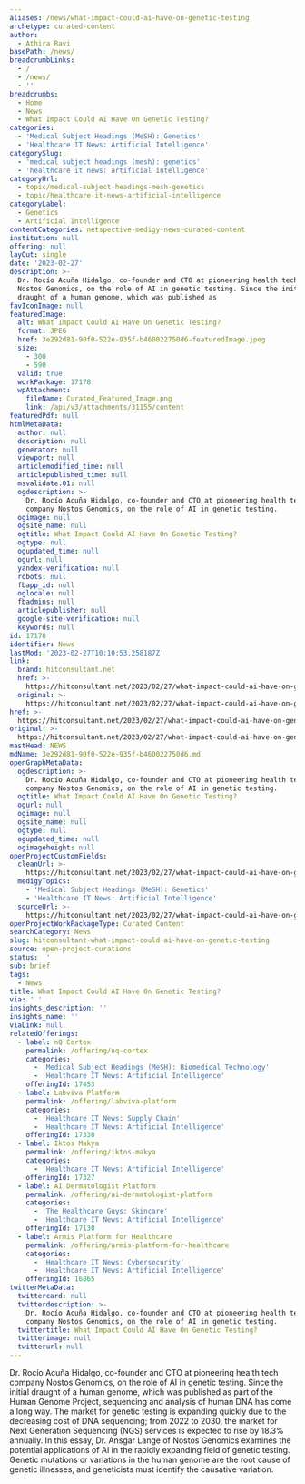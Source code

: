 ```yaml
---
aliases: /news/what-impact-could-ai-have-on-genetic-testing
archetype: curated-content
author:
  - Athira Ravi
basePath: /news/
breadcrumbLinks:
  - /
  - /news/
  - ''
breadcrumbs:
  - Home
  - News
  - What Impact Could AI Have On Genetic Testing?
categories:
  - 'Medical Subject Headings (MeSH): Genetics'
  - 'Healthcare IT News: Artificial Intelligence'
categorySlug:
  - 'medical subject headings (mesh): genetics'
  - 'healthcare it news: artificial intelligence'
categoryUrl:
  - topic/medical-subject-headings-mesh-genetics
  - topic/healthcare-it-news-artificial-intelligence
categoryLabel:
  - Genetics
  - Artificial Intelligence
contentCategories: netspective-medigy-news-curated-content
institution: null
offering: null
layOut: single
date: '2023-02-27'
description: >-
  Dr. Rocío Acuña Hidalgo, co-founder and CTO at pioneering health tech company
  Nostos Genomics, on the role of AI in genetic testing. Since the initial
  draught of a human genome, which was published as
favIconImage: null
featuredImage:
  alt: What Impact Could AI Have On Genetic Testing?
  format: JPEG
  href: 3e292d81-90f0-522e-935f-b460022750d6-featuredImage.jpeg
  size:
    - 300
    - 590
  valid: true
  workPackage: 17178
  wpAttachment:
    fileName: Curated_Featured_Image.png
    link: /api/v3/attachments/31155/content
featuredPdf: null
htmlMetaData:
  author: null
  description: null
  generator: null
  viewport: null
  articlemodified_time: null
  articlepublished_time: null
  msvalidate.01: null
  ogdescription: >-
    Dr. Rocío Acuña Hidalgo, co-founder and CTO at pioneering health tech
    company Nostos Genomics, on the role of AI in genetic testing.
  ogimage: null
  ogsite_name: null
  ogtitle: What Impact Could AI Have On Genetic Testing?
  ogtype: null
  ogupdated_time: null
  ogurl: null
  yandex-verification: null
  robots: null
  fbapp_id: null
  oglocale: null
  fbadmins: null
  articlepublisher: null
  google-site-verification: null
  keywords: null
id: 17178
identifier: News
lastMod: '2023-02-27T10:10:53.258187Z'
link:
  brand: hitconsultant.net
  href: >-
    https://hitconsultant.net/2023/02/27/what-impact-could-ai-have-on-genetic-testing/
  original: >-
    https://hitconsultant.net/2023/02/27/what-impact-could-ai-have-on-genetic-testing/
href: >-
  https://hitconsultant.net/2023/02/27/what-impact-could-ai-have-on-genetic-testing/
original: >-
  https://hitconsultant.net/2023/02/27/what-impact-could-ai-have-on-genetic-testing/
mastHead: NEWS
mdName: 3e292d81-90f0-522e-935f-b460022750d6.md
openGraphMetaData:
  ogdescription: >-
    Dr. Rocío Acuña Hidalgo, co-founder and CTO at pioneering health tech
    company Nostos Genomics, on the role of AI in genetic testing.
  ogtitle: What Impact Could AI Have On Genetic Testing?
  ogurl: null
  ogimage: null
  ogsite_name: null
  ogtype: null
  ogupdated_time: null
  ogimageheight: null
openProjectCustomFields:
  cleanUrl: >-
    https://hitconsultant.net/2023/02/27/what-impact-could-ai-have-on-genetic-testing/
  medigyTopics:
    - 'Medical Subject Headings (MeSH): Genetics'
    - 'Healthcare IT News: Artificial Intelligence'
  sourceUrl: >-
    https://hitconsultant.net/2023/02/27/what-impact-could-ai-have-on-genetic-testing/
openProjectWorkPackageType: Curated Content
searchCategory: News
slug: hitconsultant-what-impact-could-ai-have-on-genetic-testing
source: open-project-curations
status: ''
sub: brief
tags:
  - News
title: What Impact Could AI Have On Genetic Testing?
via: ' '
insights_description: ''
insights_name: ''
viaLink: null
relatedOfferings:
  - label: nQ Cortex
    permalink: /offering/nq-cortex
    categories:
      - 'Medical Subject Headings (MeSH): Biomedical Technology'
      - 'Healthcare IT News: Artificial Intelligence'
    offeringId: 17453
  - label: Labviva Platform
    permalink: /offering/labviva-platform
    categories:
      - 'Healthcare IT News: Supply Chain'
      - 'Healthcare IT News: Artificial Intelligence'
    offeringId: 17330
  - label: Iktos Makya
    permalink: /offering/iktos-makya
    categories:
      - 'Healthcare IT News: Artificial Intelligence'
    offeringId: 17327
  - label: AI Dermatologist Platform
    permalink: /offering/ai-dermatologist-platform
    categories:
      - 'The Healthcare Guys: Skincare'
      - 'Healthcare IT News: Artificial Intelligence'
    offeringId: 17130
  - label: Armis Platform for Healthcare
    permalink: /offering/armis-platform-for-healthcare
    categories:
      - 'Healthcare IT News: Cybersecurity'
      - 'Healthcare IT News: Artificial Intelligence'
    offeringId: 16865
twitterMetaData:
  twittercard: null
  twitterdescription: >-
    Dr. Rocío Acuña Hidalgo, co-founder and CTO at pioneering health tech
    company Nostos Genomics, on the role of AI in genetic testing.
  twittertitle: What Impact Could AI Have On Genetic Testing?
  twitterimage: null
  twitterurl: null
---
```

<p>Dr. Rocío Acuña Hidalgo, co-founder and CTO at pioneering health tech company Nostos Genomics, on the role of AI in genetic testing. Since the initial draught of a human genome, which was published as part of the Human Genome Project, sequencing and analysis of human DNA has come a long way. The market for genetic testing is expanding quickly due to the decreasing cost of DNA sequencing; from 2022 to 2030, the market for Next Generation Sequencing (NGS) services is expected to rise by 18.3% annually. In this essay, Dr. Ansgar Lange of Nostos Genomics examines the potential applications of AI in the rapidly expanding field of genetic testing. Genetic mutations or variations in the human genome are the root cause of genetic illnesses, and geneticists must identify the causative variation.</p>